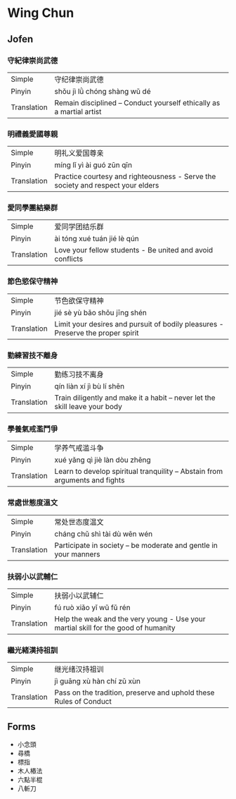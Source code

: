 # Wing Chun

## Jofen

### 守紀律崇尚武德

| | |
| --- | --- |
| Simple | 守纪律崇尚武德 |
| Pinyin | shǒu jì lǜ chóng shàng wǔ dé |
| Translation | Remain disciplined – Conduct yourself ethically as a martial artist |

### 明禮義愛國尊親

| | |
| --- | --- |
| Simple | 明礼义爱国尊亲 |
| Pinyin | míng lǐ yì ài guó zūn qīn |
| Translation | Practice courtesy and righteousness - Serve the society and respect your elders |

### 愛同學團結樂群

| | |
| --- | --- |
| Simple | 爱同学团结乐群 |
| Pinyin | ài tóng xué tuán jié lè qún |
| Translation | Love your fellow students - Be united and avoid conflicts |

### 節色慾保守精神

| | |
| --- | --- |
| Simple | 节色欲保守精神 |
| Pinyin | jié sè yù bǎo shǒu jīng shén |
| Translation | Limit your desires and pursuit of bodily pleasures - Preserve the proper spirit |

### 勤練習技不離身

| | |
| --- | --- |
| Simple | 勤练习技不离身 |
| Pinyin | qín liàn xí jì bù lí shēn |
| Translation | Train diligently and make it a habit – never let the skill leave your body |

### 學養氣戒濫鬥爭

| | |
| --- | --- |
| Simple | 学养气戒滥斗争 |
| Pinyin | xué yǎng qì jiè làn dòu zhēng |
| Translation | Learn to develop spiritual tranquility – Abstain from arguments and fights |

### 常處世態度溫文

| | |
| --- | --- |
| Simple | 常处世态度温文 |
| Pinyin | cháng chǔ shì tài dù wēn wén |
| Translation | Participate in society – be moderate and gentle in your manners |

### 扶弱小以武輔仁

| | |
| --- | --- |
| Simple | 扶弱小以武辅仁 |
| Pinyin | fú ruò xiǎo yǐ wǔ fǔ rén |
| Translation | Help the weak and the very young - Use your martial skill for the good of humanity |

### 繼光緒漢持祖訓

| | |
| --- | --- |
| Simple | 继光绪汉持祖训 |
| Pinyin | jì guāng xù hàn chí zǔ xùn |
| Translation | Pass on the tradition, preserve and uphold these Rules of Conduct |

## Forms

- 小念頭
- 尋橋
- 標指
- 木人樁法
- 六點半棍
- 八斬刀

